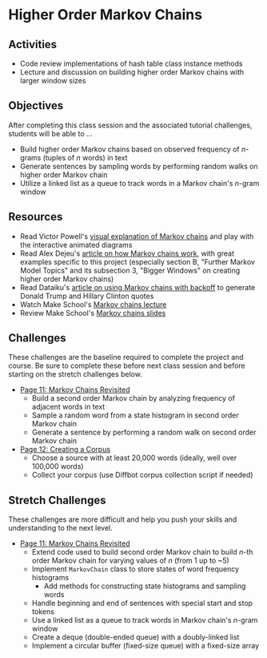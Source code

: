 # Higher Order Markov Chains

## Activities
- Code review implementations of hash table class instance methods
- Lecture and discussion on building higher order Markov chains with larger window sizes

## Objectives
After completing this class session and the associated tutorial challenges, students will be able to ...
- Build higher order Markov chains based on observed frequency of *n*-grams (tuples of *n* words) in text
- Generate sentences by sampling words by performing random walks on higher order Markov chain
- Utilize a linked list as a queue to track words in a Markov chain's *n*-gram window

## Resources
- Read Victor Powell's [visual explanation of Markov chains] and play with the interactive animated diagrams
- Read Alex Dejeu's [article on how Markov chains work][Dejeu Markov article], with great examples specific to this project (especially section B, "Further Markov Model Topics" and its subsection 3, "Bigger Windows" on creating higher order Markov chains)
- Read Dataiku's [article on using Markov chains with backoff][Dataiku Markov article] to generate Donald Trump and Hillary Clinton quotes
- Watch Make School's [Markov chains lecture]
- Review Make School's [Markov chains slides]

## Challenges
These challenges are the baseline required to complete the project and course.
Be sure to complete these before next class session and before starting on the stretch challenges below.
- [Page 11: Markov Chains Revisited]
    - Build a second order Markov chain by analyzing frequency of adjacent words in text
    - Sample a random word from a state histogram in second order Markov chain
    - Generate a sentence by performing a random walk on second order Markov chain
- [Page 12: Creating a Corpus]
    - Choose a source with at least 20,000 words (ideally, well over 100,000 words)
    - Collect your corpus (use Diffbot corpus collection script if needed)

## Stretch Challenges
These challenges are more difficult and help you push your skills and understanding to the next level.
- [Page 11: Markov Chains Revisited]
    - Extend code used to build second order Markov chain to build *n*-th order Markov chain for varying values of *n* (from 1 up to ~5)
    - Implement `MarkovChain` class to store states of word frequency histograms
        - Add methods for constructing state histograms and sampling words
    - Handle beginning and end of sentences with special start and stop tokens
    - Use a linked list as a queue to track words in Markov chain's *n*-gram window
    - Create a deque (double-ended queue) with a doubly-linked list
    - Implement a circular buffer (fixed-size queue) with a fixed-size array


[Markov chains lecture]: https://www.youtube.com/watch?v=dNaJg-mLobQ
[Markov chains slides]: https://github.com/Make-School-Courses/CS-1.2-Intro-Data-Structures/blob/master/Slides/MarkovChains.pdf
[visual explanation of Markov chains]: http://setosa.io/blog/2014/07/26/markov-chains/
[Dejeu Markov article]: https://hackernoon.com/from-what-is-a-markov-model-to-here-is-how-markov-models-work-1ac5f4629b71
[Dataiku Markov article]: https://blog.dataiku.com/2016/10/08/machine-learning-markov-chains-generate-clinton-trump-quotes
[Page 11: Markov Chains Revisited]: https://www.makeschool.com/academy/tutorial/tweet-generator-data-structures-probability-with-python/markov-chains-revisited
[Page 12: Creating a Corpus]: https://www.makeschool.com/academy/tutorial/tweet-generator-data-structures-probability-with-python/creating-a-corpus
